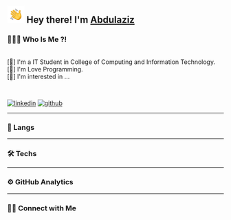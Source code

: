 ## <img src="https://raw.githubusercontent.com/AVS1508/AVS1508/master/assets/Hand%20Wave.gif" width="40"> Hey there! I'm [Abdulaziz](https://www.google.com/)

### 👨🏻‍💻  Who Is Me ?!

<br>[📌] I'm a IT Student in College of Computing and Information Technology.
<br>[💠] I'm Love Programming.
<br>[🚀] I'm interested in ...

<br />

[<img src='https://cdn.jsdelivr.net/npm/simple-icons@3.0.1/icons/linkedin.svg' alt='linkedin' height='40'>](https://www.linkedin.com/in/https://linkedin.com/in/azabdulaziz//) 
[<img src='https://cdn.jsdelivr.net/npm/simple-icons@3.0.1/icons/github.svg' alt='github' height='40'>](https://github.com/https://github.com/Az-Abdulaziz)
<br />

---
### 📝  Langs

---
### 🛠️  Techs

---
### ⚙️  GitHub Analytics

---
### 🤝🏻  Connect with Me

<!--
**Az-Abdulaziz/Az-Abdulaziz** is a ✨ _special_ ✨ repository because its `README.md` (this file) appears on your GitHub profile.

Here are some ideas to get you started:

- 🔭 I’m currently working on ...
- 🌱 I’m currently learning ...
- 👯 I’m looking to collaborate on ...
- 🤔 I’m looking for help with ...
- 💬 Ask me about ...
- 📫 How to reach me: ...
- 😄 Pronouns: ...
- ⚡ Fun fact: ...
-->
